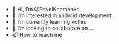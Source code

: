 - 👋 Hi, I’m @PavelKhomenko
- 👀 I’m interested in android development.
- 🌱 I’m currently learning kotlin.
- 💞️ I’m looking to collaborate on ...
- 📫 How to reach me 

<!---
PavelKhomenko/PavelKhomenko is a ✨ special ✨ repository because its `README.md` (this file) appears on your GitHub profile.
You can click the Preview link to take a look at your changes.
--->
